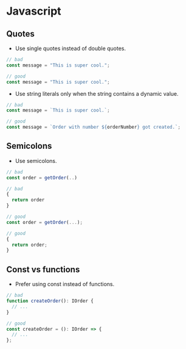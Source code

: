 # Javascript

## Quotes

- Use single quotes instead of double quotes.

```javascript
// bad
const message = "This is super cool.";

// good
const message = "This is super cool.";
```

- Use string literals only when the string contains a dynamic value.

```javascript
// bad
const message = `This is super cool.`;

// good
const message = `Order with number ${orderNumber} got created.`;
```

## Semicolons

- Use semicolons.

```javascript
// bad
const order = getOrder(..)

// bad
{
  return order
}

// good
const order = getOrder(...);

// good
{
  return order;
}
```

## Const vs functions

- Prefer using const instead of functions.

```typescript
// bad
function createOrder(): IOrder {
  // ...
}

// good
const createOrder = (): IOrder => {
  // ...
};
```
